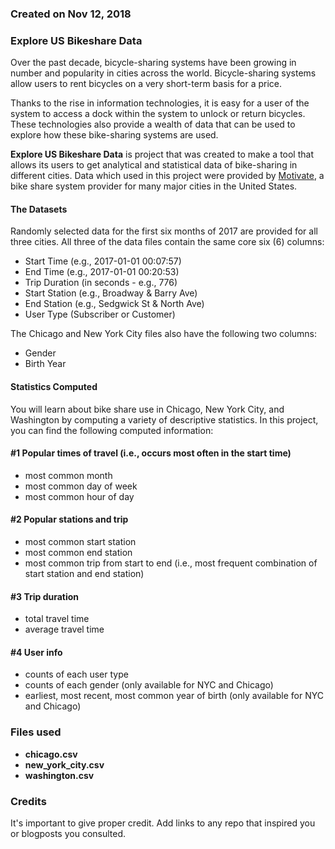### Created on Nov 12, 2018

### Explore US Bikeshare Data

Over the past decade, bicycle-sharing systems have been growing in number and popularity in cities across the world. Bicycle-sharing systems allow users to rent bicycles on a very short-term basis for a price.

Thanks to the rise in information technologies, it is easy for a user of the system to access a dock within the system to unlock or return bicycles. These technologies also provide a wealth of data that can be used to explore how these bike-sharing systems are used. 

<b>Explore US Bikeshare Data</b> is project that was created to make a tool that allows its users to get analytical and statistical data of bike-sharing in different cities. 
Data which used in this project were provided by <a href="https://www.motivateco.com/">Motivate</a>, a bike share system provider for many major cities in the United States.

#### The Datasets
Randomly selected data for the first six months of 2017 are provided for all three cities. All three of the data files contain the same core six (6) columns:

<ul>
    <li>Start Time (e.g., 2017-01-01 00:07:57)</li>
    <li>End Time (e.g., 2017-01-01 00:20:53)</li>
    <li>Trip Duration (in seconds - e.g., 776)</li>
    <li>Start Station (e.g., Broadway & Barry Ave)</li>
    <li>End Station (e.g., Sedgwick St & North Ave)</li>
    <li>User Type (Subscriber or Customer)</li>
</ul>

The Chicago and New York City files also have the following two columns:

<ul>
    <li>Gender</li>
    <li>Birth Year</li>
</ul>

#### Statistics Computed
You will learn about bike share use in Chicago, New York City, and Washington by computing a variety of descriptive statistics. In this project, you can find the following computed information:

#### #1 Popular times of travel (i.e., occurs most often in the start time)

<ul>
    <li>most common month</li>
    <li>most common day of week</li>
    <li>most common hour of day</li>
</ul>

#### #2 Popular stations and trip

<ul>
    <li>most common start station</li>
    <li>most common end station</li>
    <li>most common trip from start to end (i.e., most frequent combination of start station and end station)</li>
</ul>

#### #3 Trip duration

<ul>
    <li>total travel time</li>
    <li>average travel time</li>
</ul>

#### #4 User info

<ul>
    <li>counts of each user type</li>
    <li>counts of each gender (only available for NYC and Chicago)</li>
    <li>earliest, most recent, most common year of birth (only available for NYC and Chicago)</li>
</ul>

### Files used
<ul>
    <li><b>chicago.csv</b></li>
    <li><b>new_york_city.csv</b></li>
    <li><b>washington.csv</b></li>
</ul>

### Credits
It's important to give proper credit. Add links to any repo that inspired you or blogposts you consulted.

